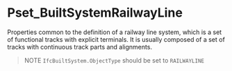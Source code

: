 # Pset_BuiltSystemRailwayLine

Properties common to the definition of a railway line system, which is a set of functional tracks with explicit terminals. It is usually composed of a set of tracks with continuous track parts and alignments.
> NOTE `IfcBuiltSystem.ObjectType` should be set to `RAILWAYLINE`
